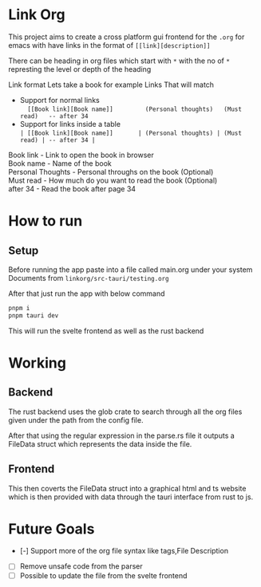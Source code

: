 # Link Org

This project aims to create a cross platform gui frontend for the `.org` for emacs with have links in the format of `[[link][description]]`

There can be heading in org files which start with `*` with the no of `*` represting the level or depth of the heading

Link format
Lets take a book for example
Links That will match
- Support for normal links  
`  [[Book link][Book name]]         (Personal thoughts)   (Must read)   -- after 34`
- Support for links inside a table  
`| [[Book link][Book name]]       | (Personal thoughts) | (Must read) | -- after 34 |`

Book link             - Link to open the book in browser  
Book name             - Name of the book  
Personal Thoughts     - Personal throughs on the book  (Optional)  
Must read             - How much do you want to read the book (Optional)  
after 34              - Read the book after page 34  

# How to run
## Setup
Before running the app paste into a file called main.org under your system Documents from `linkorg/src-tauri/testing.org`

After that just run the app with below command
```bash
pnpm i
pnpm tauri dev
```

This will run the svelte frontend as well as the rust backend

# Working
## Backend
The rust backend uses the glob crate to search through all the org files given under the path from the config file.

After that using the regular expression in the parse.rs file it outputs a FileData struct which represents the data inside the file.

## Frontend
This then coverts the FileData struct into a graphical html and ts website which is then provided with data through the tauri interface from rust to js.

# Future Goals
- [-] Support more of the org file syntax like tags,File Description
- [ ] Remove unsafe code from the parser
- [ ] Possible to update the file from the svelte frontend
